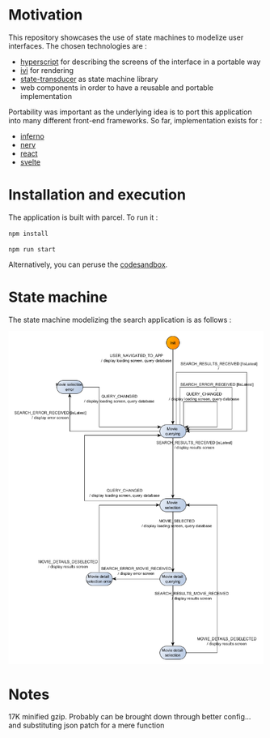 # Motivation
This repository showcases the use of state machines to modelize user interfaces. The chosen 
technologies are :
 - [hyperscript](https://github.com/localvoid/ivi/tree/master/packages/ivi-html) for describing the screens of the interface in a portable way
 - [ivi](https://github.com/localvoid/ivi) for rendering
 - [state-transducer](https://github.com/brucou/state-transducer) as state machine library
 - web components in order to have a reusable and portable implementation
 
Portability was important as the underlying idea is to port this application into many different
front-end frameworks. So far, implementation exists for :
  - [inferno](https://github.com/brucou/movie-search-app-inferno)
  - [nerv](https://github.com/brucou/movie-search-app-nerv)
  - [react](https://codesandbox.io/s/kwn3lx2qx7)
  - [svelte](https://github.com/brucou/movie-search-app-svelte)

# Installation and execution
The application is built with parcel. To run it :

`npm install`

`npm run start`

Alternatively, you can peruse the [codesandbox](https://codesandbox.io/s/3x9x5v4kq5).

# State machine
The state machine modelizing the search application is as follows :

![](movie%20search%20good%20fsm%20corrected%20flowchart%20no%20emphasis%20switchMap.png)

# Notes
17K minified gzip. Probably can be brought down through better config... and substituting json 
patch for a mere function
